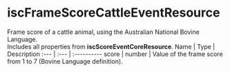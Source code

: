 # iscFrameScoreCattleEventResource
Frame score of a cattle animal, using the Australian National Bovine Language.  
Includes all properties from **iscScoreEventCoreResource**.
Name | Type | Description
:--- | :--- | :----------
score | number | Value of the frame score from 1 to 7 (Bovine Language definition).
